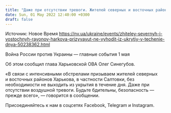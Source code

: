 ```yaml
---
title: "Даже при отсутствии тревоги. Жителей северных и восточных районов Харькова призывают не выходить из укрытий в течение дня"
date: Sun, 01 May 2022 12:40:00 +0300
draft: false
---
```

Источник: Новое Время https://nv.ua/ukraine/events/zhiteley-severnyh-i-vostochnyh-rayonov-harkova-prizyvayut-ne-vyhodit-iz-ukrytiy-v-techenie-dnya-50238362.html


Война России против Украины — главные события 1 мая

Об этом сообщил глава Харьковской ОВА Олег Синегубов.

«В связи с интенсивными обстрелами призываем жителей северных и восточных районов Харькова, в частности Салтовки, без необходимости не выходить из укрытия в течение дня. Даже при отсутствии воздушной тревоги. Будьте бдительны, безопасность — прежде всего», — говорится в сообщении.

Присоединяйтесь к нам в соцсетях Facebook, Telegram и Instagram.
